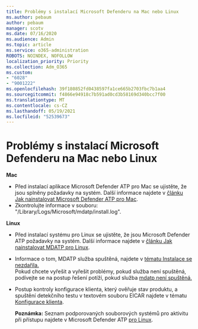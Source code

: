 ```yaml
---
title: Problémy s instalací Microsoft Defenderu na Mac nebo Linux
ms.author: pebaum
author: pebaum
manager: scotv
ms.date: 07/16/2020
ms.audience: Admin
ms.topic: article
ms.service: o365-administration
ROBOTS: NOINDEX, NOFOLLOW
localization_priority: Priority
ms.collection: Adm_O365
ms.custom:
- "6028"
- "9001222"
ms.openlocfilehash: 39f180852fd0438597fa1ce665b2703fbc7b1aa4
ms.sourcegitcommit: f4866e94918c7b591ad0cd3b58169d340bcc7f00
ms.translationtype: MT
ms.contentlocale: cs-CZ
ms.lasthandoff: 05/19/2021
ms.locfileid: "52539673"
---
```

# <a name="issues-installing-microsoft-defender-on-mac-or-linux"></a>Problémy s instalací Microsoft Defenderu na Mac nebo Linux

**Mac**

- Před instalací aplikace Microsoft Defender ATP pro Mac se ujistěte, že jsou splněny požadavky na systém. Další informace najdete v [článku Jak nainstalovat Microsoft Defender ATP pro Mac](/windows/security/threat-protection/microsoft-defender-atp/microsoft-defender-atp-mac#how-to-install-microsoft-defender-atp-for-mac).  
- Zkontrolujte informace v souboru: "/Library/Logs/Microsoft/mdatp/install.log".

**Linux**

- Před instalací systému pro Linux se ujistěte, že jsou Microsoft Defender ATP požadavky na systém. Další informace najdete v [článku Jak nainstalovat MDATP pro Linux](/windows/security/threat-protection/microsoft-defender-atp/microsoft-defender-atp-linux#system-requirements). 
- Informace o tom, MDATP služba spuštěná, najdete v [tématu Instalace se nezdařila.](/windows/security/threat-protection/microsoft-defender-atp/linux-support-install#installation-failed)  
    Pokud chcete vyřešit a vyřešit problémy, pokud služba není spuštěná, podívejte se na postup řešení potíží, pokud služba [mdatp není spuštěná.](/windows/security/threat-protection/microsoft-defender-atp/linux-support-install#steps-to-troubleshoot-if-mdatp-service-isnt-running)
- Postup kontroly konfigurace klienta, který ověřuje stav produktu, a spuštění detekčního testu v textovém souboru EICAR najdete v tématu [Konfigurace klienta](/windows/security/threat-protection/microsoft-defender-atp/linux-install-manually#client-configuration).  

    **Poznámka:** Seznam podporovaných souborových systémů pro aktivitu při přístupu najdete v Microsoft Defender ATP [pro Linux](/windows/security/threat-protection/microsoft-defender-atp/microsoft-defender-atp-linux#system-requirements).